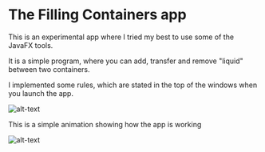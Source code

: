 # The Filling Containers app

This is an experimental app where I tried my best to use some of the JavaFX tools.

It is a simple program, where you can add, transfer and remove "liquid" between two containers.

I implemented some rules, which are stated in the top of the windows when you launch the app.


![alt-text](https://i.ibb.co/855HTJr/Screenshot-2021-06-29-171942.jpg)

This is a simple animation showing how the app is working


![alt-text](https://media.giphy.com/media/kw5JQJuASqqY3q7KWw/giphy.gif)
